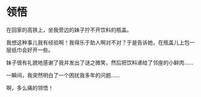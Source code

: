 # 领悟

在回家的高铁上，坐我旁边的妹子拧不开饮料的瓶盖。 

我想这种事儿我有经验啊！我得乐于助人啊对不对？于是告诉她，在瓶盖儿上包一层纸巾会好开一些。 

妹子很有礼貌地感谢了我并发出了谜之微笑，然后把饮料递给了邻座的小鲜肉…… 

一瞬间，我突然明白了一个困扰我多年的问题…… 

啊，多么痛的领悟！